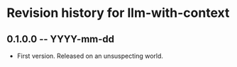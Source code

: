 # Revision history for llm-with-context

## 0.1.0.0 -- YYYY-mm-dd

* First version. Released on an unsuspecting world.
